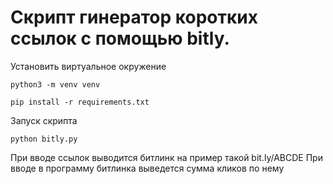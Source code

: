 #  Скрипт гинератор коротких ссылок с помощью bitly.

Установить виртуальное окружение

    python3 -m venv venv

    pip install -r requirements.txt

Запуск скрипта 

    python bitly.py

При вводе ссылок выводится битлинк на пример такой bit.ly/ABCDE
При вводе в программу битлинка выведется сумма кликов по нему
